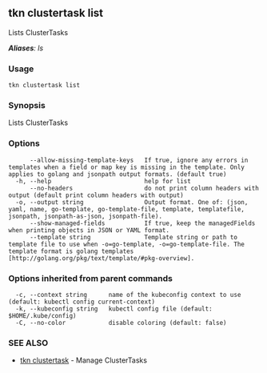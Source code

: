 ## tkn clustertask list

Lists ClusterTasks

***Aliases**: ls*

### Usage

```
tkn clustertask list
```

### Synopsis

Lists ClusterTasks

### Options

```
      --allow-missing-template-keys   If true, ignore any errors in templates when a field or map key is missing in the template. Only applies to golang and jsonpath output formats. (default true)
  -h, --help                          help for list
      --no-headers                    do not print column headers with output (default print column headers with output)
  -o, --output string                 Output format. One of: (json, yaml, name, go-template, go-template-file, template, templatefile, jsonpath, jsonpath-as-json, jsonpath-file).
      --show-managed-fields           If true, keep the managedFields when printing objects in JSON or YAML format.
      --template string               Template string or path to template file to use when -o=go-template, -o=go-template-file. The template format is golang templates [http://golang.org/pkg/text/template/#pkg-overview].
```

### Options inherited from parent commands

```
  -c, --context string      name of the kubeconfig context to use (default: kubectl config current-context)
  -k, --kubeconfig string   kubectl config file (default: $HOME/.kube/config)
  -C, --no-color            disable coloring (default: false)
```

### SEE ALSO

* [tkn clustertask](tkn_clustertask.md)	 - Manage ClusterTasks

